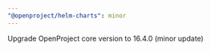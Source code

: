 ```yaml
---
"@openproject/helm-charts": minor
---
```


Upgrade OpenProject core version to 16.4.0 (minor update)
